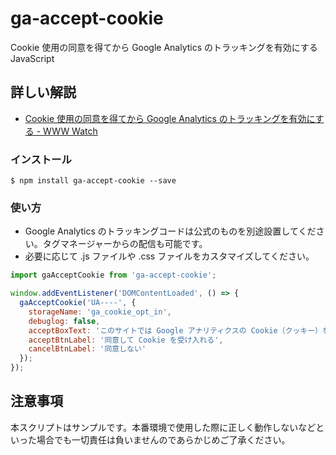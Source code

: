 # ga-accept-cookie

Cookie 使用の同意を得てから Google Analytics のトラッキングを有効にする JavaScript

## 詳しい解説

- [Cookie 使用の同意を得てから Google Analytics のトラッキングを有効にする - WWW Watch](https://hyper-text.org/archives/2018/05/google_analytics_cookie_opt_in.shtml)

### インストール

```
$ npm install ga-accept-cookie --save
```

### 使い方

- Google Analytics のトラッキングコードは公式のものを別途設置してください。タグマネージャーからの配信も可能です。
- 必要に応じて .js ファイルや .css ファイルをカスタマイズしてください。

```js
import gaAcceptCookie from 'ga-accept-cookie';

window.addEventListener('DOMContentLoaded', () => {
  gaAcceptCookie('UA----', {
    storageName: 'ga_cookie_opt_in',
    debuglog: false,
    acceptBoxText: 'このサイトでは Google アナリティクスの Cookie（クッキー）を使用して、ユーザーのWebサイト閲覧データを記録しています。',
    acceptBtnLabel: '同意して Cookie を受け入れる',
    cancelBtnLabel: '同意しない'
  });
});
```


## 注意事項

本スクリプトはサンプルです。本番環境で使用した際に正しく動作しないなどといった場合でも一切責任は負いませんのであらかじめご了承ください。
